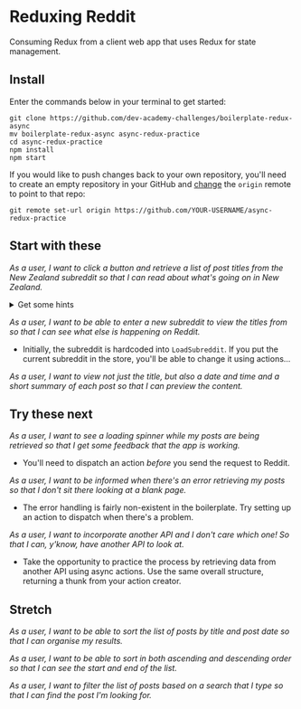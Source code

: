 # Reduxing Reddit

Consuming Redux from a client web app that uses Redux for state management.


## Install

Enter the commands below in your terminal to get started:

```shell
git clone https://github.com/dev-academy-challenges/boilerplate-redux-async
mv boilerplate-redux-async async-redux-practice
cd async-redux-practice
npm install
npm start
```

If you would like to push changes back to your own repository, you'll need to create an empty repository in your GitHub and [change](https://help.github.com/articles/changing-a-remote-s-url/) the `origin` remote to point to that repo:

```shell
git remote set-url origin https://github.com/YOUR-USERNAME/async-redux-practice
```


## Start with these

_As a user, I want to click a button and retrieve a list of post titles from the New Zealand subreddit so that I can read about what's going on in New Zealand._

<details><summary>Get some hints</summary>

 - This one is done for you! But take a look at it anyway and try to make sure you understand what's going on. In particular, identify:
   - the _action_ and _action creator_. Take a good look at `fetchPosts` in particular. What does it return?
   - the _reducer_
   - the _container_ and _presentation_ components
   - Notice that `LoadSubreddit` is a mixture of both container and presentation: it returns JSX, but it uses `react-redux`'s `connect` function to wire up the `dispatch` allowing it to fire off an _action_.
   - The dev tools setup is a little different when you're using middleware: check out the [docs](https://github.com/zalmoxisus/redux-devtools-extension) for more details.

</details>

_As a user, I want to be able to enter a new subreddit to view the titles from so that I can see what else is happening on Reddit._
 - Initially, the subreddit is hardcoded into `LoadSubreddit`. If you put the current subreddit in the store, you'll be able to change it using actions...

_As a user, I want to view not just the title, but also a date and time and a short summary of each post so that I can preview the content._


## Try these next

_As a user, I want to see a loading spinner while my posts are being retrieved so that I get some feedback that the app is working._
 - You'll need to dispatch an action _before_ you send the request to Reddit.

_As a user, I want to be informed when there's an error retrieving my posts so that I don't sit there looking at a blank page._
 - The error handling is fairly non-existent in the boilerplate. Try setting up an action to dispatch when there's a problem.

_As a user, I want to incorporate another API and I don't care which one! So that I can, y'know, have another API to look at._
 - Take the opportunity to practice the process by retrieving data from another API using async actions. Use the same overall structure, returning a thunk from your action creator.


## Stretch

_As a user, I want to be able to sort the list of posts by title and post date so that I can organise my results._

_As a user, I want to be able to sort in both ascending and descending order so that I can see the start and end of the list._

_As a user, I want to filter the list of posts based on a search that I type so that I can find the post I'm looking for._

